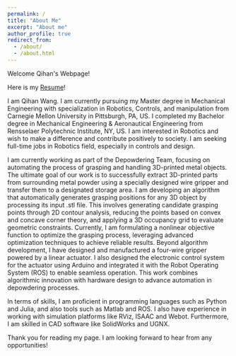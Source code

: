 ```yaml
---
permalink: /
title: "About Me"
excerpt: "About me"
author_profile: true
redirect_from: 
  - /about/
  - /about.html
---
```


Welcome Qihan's Webpage!

Here is my [Resume](http://wangqihan2000.github.io/wqh.github.io/files/Resume.pdf)!

I am Qihan Wang. I am currently pursuing my Master degree in Mechanical Engineering with specialization in Robotics, Controls, and manipulation from Carnegie Mellon University in Pittsburgh, PA, US. I completed my Bachelor degree in Mechanical Engineering & Aeronautical Engineering from Rensselaer Polytechnic Institute, NY, US. I am interested in Robotics and wish to make a difference and contribute positively to society. I am seeking full-time jobs in Robotics field, especially in controls and design.

I am currently working as part of the Depowdering Team, focusing on automating the process of grasping and handling 3D-printed metal objects. The ultimate goal of our work is to successfully extract 3D-printed parts from surrounding metal powder using a specially designed wire gripper and transfer them to a designated storage area. I am developing an algorithm that automatically generates grasping positions for any 3D object by processing its input .stl file. This involves generating candidate grasping points through 2D contour analysis, reducing the points based on convex and concave corner theory, and applying a 3D occupancy grid to evaluate geometric constraints. Currently, I am formulating a nonlinear objective function to optimize the grasping process, leveraging advanced optimization techniques to achieve reliable results. Beyond algorithm development, I have designed and manufactured a four-wire gripper powered by a linear actuator. I also designed the electronic control system for the actuator using Arduino and integrated it with the Robot Operating System (ROS) to enable seamless operation. This work combines algorithmic innovation with hardware design to advance automation in depowdering processes.

In terms of skills, I am proficient in programming languages such as Python and Julia, and also tools such as Matlab and ROS. I also have experience in working with simulation platforms like RViz, ISAAC and Webot. Furthermore, I am skilled in CAD software like SolidWorks and UGNX.

Thank you for reading my page. I am looking forward to hear from any opportunities!
